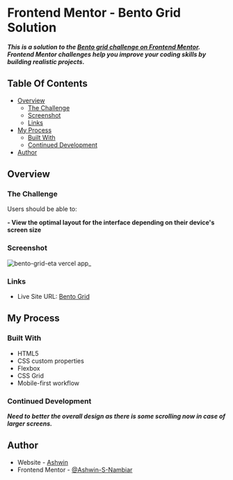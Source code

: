 # Frontend Mentor - Bento Grid Solution

***This is a solution to the [Bento grid challenge on Frontend Mentor](https://www.frontendmentor.io/challenges/bento-grid-RMydElrlOj). Frontend Mentor challenges help you improve your coding skills by building realistic projects.*** 

## Table Of Contents

  - [Overview](#overview)
    - [The Challenge](#the-challenge)
    - [Screenshot](#screenshot)
    - [Links](#links)
  - [My Process](#my-process)
    - [Built With](#built-with)
    - [Continued Development](#continued-development)
  - [Author](#author)

## Overview

### The Challenge

Users should be able to:

**- View the optimal layout for the interface depending on their device's screen size**

### Screenshot

![bento-grid-eta vercel app_](https://github.com/user-attachments/assets/6a763bdc-38f9-4970-97af-28e29507280c)

### Links

- Live Site URL: [Bento Grid](https://bento-grid-eta.vercel.app/)

## My Process

### Built With

- HTML5
- CSS custom properties
- Flexbox
- CSS Grid
- Mobile-first workflow

### Continued Development

***Need to better the overall design as there is some scrolling now in case of larger screens.***

## Author

- Website - [Ashwin](https://ashwin-portfolio-alpha.vercel.app/)
- Frontend Mentor - [@Ashwin-S-Nambiar](https://www.frontendmentor.io/profile/Ashwin-S-Nambiar)


